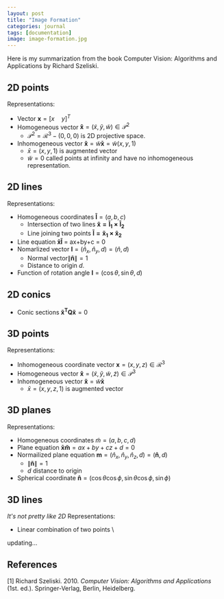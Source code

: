 ```yaml
---
layout: post
title: "Image Formation"
categories: journal
tags: [documentation]
image: image-formation.jpg
---
```

Here is my summarization from the book Computer Vision: Algorithms and Applications by Richard Szeliski.
## 2D points
Representations:
* Vector $\mathbf x=[x\quad y]^T$  
* Homogeneous vector  $\mathbf {\tilde x} = (\tilde x, \tilde y, \tilde w) \in \mathcal P^2$ 
  *  $\mathcal P^2 = \mathcal R^3 - (0,0,0)$ is 2D projective space.  
* Inhomogeneous vector $\mathbf {\tilde x} = \tilde w \mathbf{\bar x} = \tilde{w} (x, y, 1)$
  *  $\bar x = (x,y,1)$ is augmented vector 
  *  $\tilde w = 0$ called points at infinity and have no inhomogeneous representation.  

## 2D lines
Representations:
* Homogeneous coordinates $\mathbf {\tilde l} = (a,b,c)$
  * Intersection of two lines $\mathbf{\tilde x =\tilde l_1\times\tilde l_2}$
  * Line joining two points $\mathbf{\tilde l = \tilde x_1\times\tilde x_2}$
* Line equation $\mathbf {\tilde x\tilde l}$ = ax+by+c = 0
* Nomarlized vector $\mathbf l = (\hat n_x,\hat n_y,d)=(\hat n,d)$
  * Normal vector$\lVert\mathbf{\hat n}\rVert=1$
  * Distance to origin $d$.
* Function of rotation angle $\mathbf l=(\cos\theta,\sin\theta,d)$

## 2D conics
* Conic sections $\mathbf {\tilde x^TQ\tilde x}=0$

## 3D points
Representations:
* Inhomogeneous coordinate vector $\mathbf x=(x,y,z)\in\mathcal R^3$  
* Homogeneous vector  $\mathbf {\tilde x} = (\tilde x, \tilde y, \tilde w, \tilde z) \in \mathcal P^3$ 
* Inhomogeneous vector $\mathbf {\tilde x} = \tilde w \mathbf{\bar x}$
  *  $\bar x = (x,y,z,1)$ is augmented vector 
## 3D planes
Representations:
* Homogeneous coordinates $\tilde m=(a,b,c,d)$
* Plane equation $\mathbf{\bar x \tilde m} = ax+by+cz+d = 0$
* Normailized plane equation $\mathbf m = (\hat n_x,\hat n_y,\hat n_z,d)=(\mathbf {\hat n},d)$
  * $\lVert\mathbf{\tilde n}\rVert=1$
  * $d$ distance to origin
 * Spherical coordinate $\mathbf{\hat n}=(\cos\theta\cos\phi,\sin\theta\cos\phi,\sin\phi)$
## 3D lines
*It's not pretty like 2D*
Representations:
* Linear combination of two points \

updating...



## References
[1] Richard Szeliski. 2010. <i>Computer Vision: Algorithms and Applications</i> (1st. ed.). Springer-Verlag, Berlin, Heidelberg.



<!--stackedit_data:
eyJoaXN0b3J5IjpbMjI1OTQ4OTI3LDU5MzIyMTAyLC02MzY2NT
k4LDk1NDY4OTkxNCwtNjg5OTc3OTkyLDI2OTA1MjAyOCwyNzU1
MDc1NjMsLTYyNDEyMDk2Nyw0MTQ1NjI0NDksMTAzNDc3MjI4LC
0yMTI5MzI4MTExLDE3MDUxODksLTIwNDM2MzE1NDcsMTIyNzA0
NDgwOSwxNTE1NzA5NDQ3LDY5NzM0ODAwMywtMTMyNzczNDk5OS
wtMTY2MDkyNzkzNywtMTk4MTI3ODAxMCwtNTE5NTU5NjY2XX0=

-->